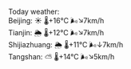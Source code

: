 Today weather:  
Beijing: ☀️ 🌡️+16°C 🌬️↘7km/h  
Tianjin: 🌦 🌡️+12°C 🌬️↘7km/h  
Shijiazhuang: 🌦 🌡️+11°C 🌬️↓7km/h  
Tangshan: ⛅️  🌡️+14°C 🌬️↘5km/h  
